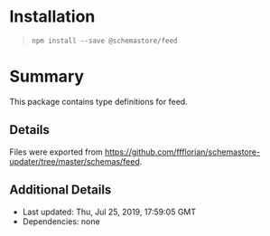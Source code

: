 # Installation
> `npm install --save @schemastore/feed`

# Summary
This package contains type definitions for feed.

## Details
Files were exported from https://github.com/ffflorian/schemastore-updater/tree/master/schemas/feed.

## Additional Details
* Last updated: Thu, Jul 25, 2019, 17:59:05 GMT
* Dependencies: none
